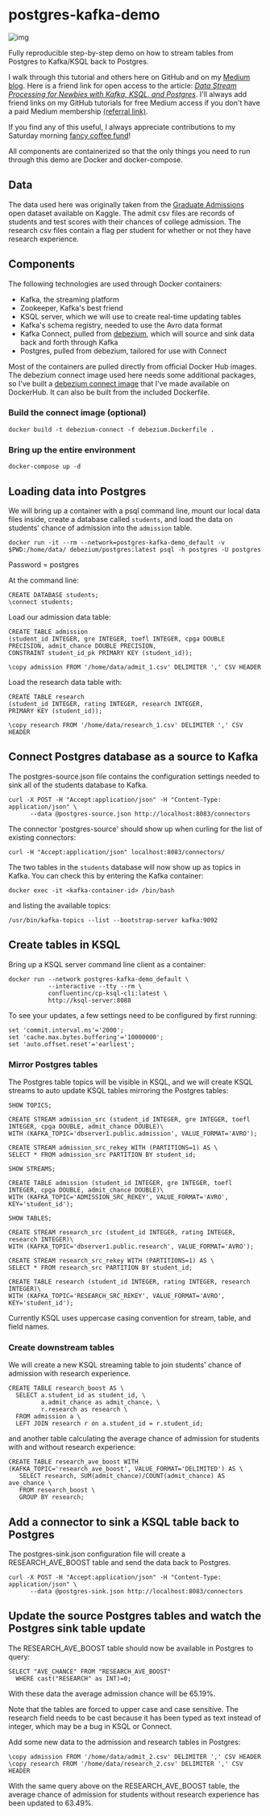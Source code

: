 # postgres-kafka-demo

![img](assets/data-stream.jpg)

Fully reproducible step-by-step demo on how to stream tables from Postgres
to Kafka/KSQL back to Postgres.

I walk through this tutorial and others here on GitHub and on my [Medium blog](https://maria-patterson.medium.com/).  Here is a friend link for open access to the article: [*Data Stream Processing for Newbies with Kafka, KSQL, and Postgres*](https://medium.com/high-alpha/data-stream-processing-for-newbies-with-kafka-ksql-and-postgres-c30309cfaaf8?sk=3da652f7ab08ef3a138241569857e110).  I'll always add friend links on my GitHub tutorials for free Medium access if you don't have a paid Medium membership [(referral link)](https://maria-patterson.medium.com/membership).  

If you find any of this useful, I always appreciate contributions to my Saturday morning [fancy coffee fund](https://github.com/sponsors/mtpatter)!

All components are containerized so that the only things you need to run
through this demo are Docker and docker-compose.

## Data

The data used here was originally taken from the
[Graduate Admissions](https://www.kaggle.com/mohansacharya/graduate-admissions)
open dataset available on Kaggle.
The admit csv files are records of students and test scores with their chances
of college admission.  The research csv files contain a flag per student
for whether or not they have research experience.

## Components

The following technologies are used through Docker containers:
* Kafka, the streaming platform
* Zookeeper, Kafka's best friend
* KSQL server, which we will use to create real-time updating tables
* Kafka's schema registry, needed to use the Avro data format
* Kafka Connect, pulled from [debezium](https://debezium.io/), which will
source and sink data back and forth through Kafka
* Postgres, pulled from debezium, tailored for use with Connect

Most of the containers are pulled directly from official Docker Hub images.
The debezium connect image used here needs some additional packages, so I've
built a [debezium connect image](https://cloud.docker.com/repository/docker/mtpatter/debezium-connect) that I've made available on DockerHub.
It can also be built from the included Dockerfile.

### Build the connect image (optional)

```
docker build -t debezium-connect -f debezium.Dockerfile .
```

### Bring up the entire environment

```
docker-compose up -d
```

## Loading data into Postgres

We will bring up a container with a psql command line, mount our local data
files inside, create a database called `students`, and load the data on
students' chance of admission into the `admission` table.

```
docker run -it --rm --network=postgres-kafka-demo_default -v $PWD:/home/data/ debezium/postgres:latest psql -h postgres -U postgres
```

Password = postgres

At the command line:

```
CREATE DATABASE students;
\connect students;
```

Load our admission data table:

```
CREATE TABLE admission
(student_id INTEGER, gre INTEGER, toefl INTEGER, cpga DOUBLE PRECISION, admit_chance DOUBLE PRECISION,
CONSTRAINT student_id_pk PRIMARY KEY (student_id));

\copy admission FROM '/home/data/admit_1.csv' DELIMITER ',' CSV HEADER
```

Load the research data table with:

```
CREATE TABLE research
(student_id INTEGER, rating INTEGER, research INTEGER,
PRIMARY KEY (student_id));

\copy research FROM '/home/data/research_1.csv' DELIMITER ',' CSV HEADER
```

## Connect Postgres database as a source to Kafka

The postgres-source.json file contains the configuration settings needed to
sink all of the students database to Kafka.

```
curl -X POST -H "Accept:application/json" -H "Content-Type: application/json" \
      --data @postgres-source.json http://localhost:8083/connectors
```

The connector 'postgres-source' should show up when curling for the list
of existing connectors:

```
curl -H "Accept:application/json" localhost:8083/connectors/
```

The two tables in the `students` database will now show up as topics in Kafka.
You can check this by entering the Kafka container:

```
docker exec -it <kafka-container-id> /bin/bash
```

and listing the available topics:

```
/usr/bin/kafka-topics --list --bootstrap-server kafka:9092
```

## Create tables in KSQL

Bring up a KSQL server command line client as a container:

```
docker run --network postgres-kafka-demo_default \
           --interactive --tty --rm \
           confluentinc/cp-ksql-cli:latest \
           http://ksql-server:8088
```

To see your updates, a few settings need to be configured by first running:

```
set 'commit.interval.ms'='2000';
set 'cache.max.bytes.buffering'='10000000';
set 'auto.offset.reset'='earliest';
```

### Mirror Postgres tables

The Postgres table topics will be visible in KSQL, and we will create
KSQL streams to auto update KSQL tables mirroring the Postgres tables:

```
SHOW TOPICS;

CREATE STREAM admission_src (student_id INTEGER, gre INTEGER, toefl INTEGER, cpga DOUBLE, admit_chance DOUBLE)\
WITH (KAFKA_TOPIC='dbserver1.public.admission', VALUE_FORMAT='AVRO');

CREATE STREAM admission_src_rekey WITH (PARTITIONS=1) AS \
SELECT * FROM admission_src PARTITION BY student_id;

SHOW STREAMS;

CREATE TABLE admission (student_id INTEGER, gre INTEGER, toefl INTEGER, cpga DOUBLE, admit_chance DOUBLE)\
WITH (KAFKA_TOPIC='ADMISSION_SRC_REKEY', VALUE_FORMAT='AVRO', KEY='student_id');

SHOW TABLES;

CREATE STREAM research_src (student_id INTEGER, rating INTEGER, research INTEGER)\
WITH (KAFKA_TOPIC='dbserver1.public.research', VALUE_FORMAT='AVRO');

CREATE STREAM research_src_rekey WITH (PARTITIONS=1) AS \
SELECT * FROM research_src PARTITION BY student_id;

CREATE TABLE research (student_id INTEGER, rating INTEGER, research INTEGER)\
WITH (KAFKA_TOPIC='RESEARCH_SRC_REKEY', VALUE_FORMAT='AVRO', KEY='student_id');
```

Currently KSQL uses uppercase casing convention for stream, table, and field
names.

### Create downstream tables

We will create a new KSQL streaming table to join students' chance of
admission with research experience.

```
CREATE TABLE research_boost AS \
  SELECT a.student_id as student_id, \
         a.admit_chance as admit_chance, \
         r.research as research \
  FROM admission a \
  LEFT JOIN research r on a.student_id = r.student_id;
```

and another table calculating the average chance of admission for
students with and without research experience:

```
CREATE TABLE research_ave_boost WITH (KAFKA_TOPIC='research_ave_boost', VALUE_FORMAT='DELIMITED') AS \
   SELECT research, SUM(admit_chance)/COUNT(admit_chance) AS ave_chance \
   FROM research_boost \
   GROUP BY research;
```

## Add a connector to sink a KSQL table back to Postgres

The postgres-sink.json configuration file will create a RESEARCH_AVE_BOOST
table and send the data back to Postgres.

```
curl -X POST -H "Accept:application/json" -H "Content-Type: application/json" \
      --data @postgres-sink.json http://localhost:8083/connectors
```

## Update the source Postgres tables and watch the Postgres sink table update

The RESEARCH_AVE_BOOST table should now be available in Postgres to query:

```
SELECT "AVE_CHANCE" FROM "RESEARCH_AVE_BOOST"
  WHERE cast("RESEARCH" as INT)=0;
```

With these data the average admission chance will be 65.19%.

Note that the tables are forced to upper case and case sensitive.
The research field needs to be cast because it has been typed as text
instead of integer, which may be a bug in KSQL or Connect.

Add some new data to the admission and research tables in Postgres:

```
\copy admission FROM '/home/data/admit_2.csv' DELIMITER ',' CSV HEADER
\copy research FROM '/home/data/research_2.csv' DELIMITER ',' CSV HEADER
```

With the same query above on the RESEARCH_AVE_BOOST table, the
average chance of admission for students without research experience
has been updated to 63.49%.

